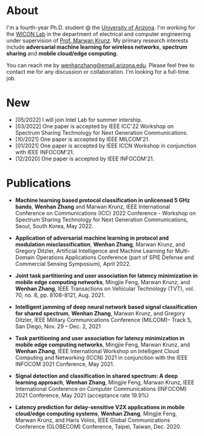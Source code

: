 # About

<!-- You can use the [editor on GitHub](https://github.com/Wenhan2020/wenhan2020.github.io/edit/main/index.md) to maintain and preview the content for your website in Markdown files. -->

<!-- Whenever you commit to this repository, GitHub Pages will run [Jekyll](https://jekyllrb.com/) to rebuild the pages in your site, from the content in your Markdown files. -->

I'm a fourth-year Ph.D. student @ the [University of Arizona](https://www.arizona.edu/admissions?gclid=CjwKCAjwqauVBhBGEiwAXOepkSKueiG3QsLdkJ6xL-t-di_FFhJ9HqhBQPh7FHvI2KLnCFmRwH1H4RoCic8QAvD_BwE). I'm working for the [WICON Lab](https://wireless.ece.arizona.edu/) in the department of electrical and computer engineering under supervision of [Prof. Marwan Krunz](https://ece.engineering.arizona.edu/faculty-staff/faculty/marwan-krunz). My primary research interests include **adversarial machine learning for wireless networks**, **spectrum sharing** and **mobile cloud/edge computing**.

You can reach me by [wenhanzhang@email.arizona.edu](mailto:wenhanzhang@email.arizona.edu). Please feel free to contact me for any discussion or collaboration. I'm looking for a full-time job.

# New
* [05/2022] I will join Intel Lab for summer intership.
* [03/2022] One paper is accepted by IEEE ICC'22 Workshop on Spectrum Sharing Technology for Next Generation Communications.
* [10/2021] One paper is accepted by IEEE MILCOM'21.
* [01/2021] One paper is accepted by IEEE ICCN Workshop in conjunction with IEEE INFOCOM'21.
* [12/2020] One paper is accepted by IEEE INFOCOM'21.
<!-- * [08/2021] I will serve as a journal reviewer for IEEE Transactions on Big Data.
* [09/2020] I will serve as a PC member for AAAI'21.
* [05/2020] One research paper is accepted by ACM Conference on Hypertext and Social Media (HT’20).
* [05/2020] I will join Futurewei's IC-Lab/AI group as a summer intern.
* [12/2019] I will attend NeurIPS in Vancouver, Canada. See you there! -->

# Publications

<!-- Markdown is a lightweight and easy-to-use syntax for styling your writing. It includes conventions for

```markdown
Syntax highlighted code block

# Header 1
## Header 2
### Header 3

- Bulleted
- List

1. Numbered
2. List

**Bold** and _Italic_ and `Code` text

[Link](url) and ![Image](src)
```

For more details see [Basic writing and formatting syntax](https://docs.github.com/en/github/writing-on-github/getting-started-with-writing-and-formatting-on-github/basic-writing-and-formatting-syntax). -->


* **Machine learning based protocol classification in unlicensed 5 GHz bands**, **Wenhan Zhang** and Marwan Krunz, IEEE International Conference on Communications (ICC) 2022 Conference - Workshop on Spectrum Sharing Technology for Next Generation Communications, Seoul, South Korea,  May 2022.

* **Application of adversarial machine learning in protocol and modulation misclassification**, **Wenhan Zhang**, Marwan Krunz, and Gregory Ditzler, Artificial Intelligence and Machine Learning for Multi-Domain Operations Applications Conference (part of SPIE Defense and Commercial Sensing Symposium), April 2022.


* **Joint task partitioning and user association for latency minimization in mobile edge computing networks**, Mingjie Feng, Marwan Krunz, and **Wenhan Zhang**, IEEE Transactions on Vehicular Technology (TVT), vol. 70, no. 8, pp. 8108-8121, Aug. 2021.

* **Intelligent jamming of deep neural network based signal classification for shared spectrum**, **Wenhan Zhang**, Marwan Krunz, and Gregory Ditzler, IEEE Military Communications Conference (MILCOM)– Track 5, San Diego, Nov. 29 – Dec. 2, 2021

* **Task partitioning and user association for latency minimization in mobile edge computing networks**, Mingjie Feng, Marwan Krunz, and **Wenhan Zhang**, IEEE International Workshop on Intelligent Cloud Computing and Networking (ICCN) 2021 in conjunction with the IEEE INFOCOM 2021 Conference, May 2021.

* **Signal detection and classification in shared spectrum: A deep learning approach**, **Wenhan Zhang**, Mingjie Feng, Marwan Krunz, IEEE International Conference on Computer Communications (INFOCOM) 2021 Conference, May 2021 (acceptance rate 19.9%)

* **Latency prediction for delay-sensitive V2X applications in mobile cloud/edge computing systems**, **Wenhan Zhang**, Mingjie Feng, Marwan Krunz, and Haris Volos, IEEE Global Communications Conference (GLOBECOM) Conference, Taipei, Taiwan, Dec. 2020.


<script type="text/javascript" id="clustrmaps" src="//clustrmaps.com/map_v2.js?d=XL9Gt-Ypm1UWZHhIAiEAZymffEFjoAnjf_6YinPu1do&cl=ffffff&w=a"></script>

